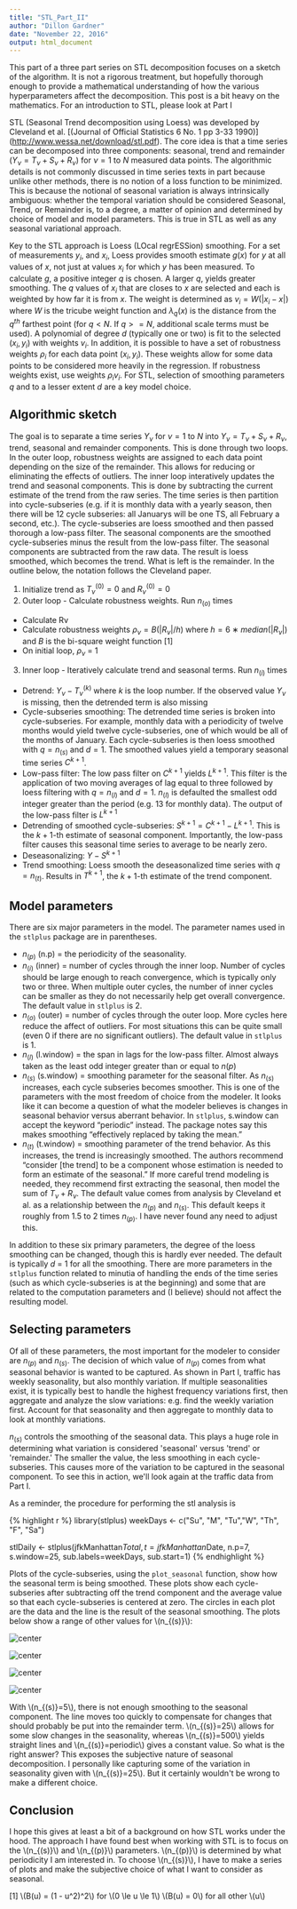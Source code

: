 ```yaml
---
title: "STL_Part_II"
author: "Dillon Gardner"
date: "November 22, 2016"
output: html_document
---
```



<!-- Loading and formatting data -->



This part of a three part series on STL decomposition focuses on a sketch of the algorithm. It is not a rigorous treatment, but hopefully thorough enough to provide a mathematical understanding of how the various hyperparameters affect the decomposition. This post is a bit heavy on the mathematics. For an introduction to STL, please look at Part I

STL (Seasonal Trend decomposition using Loess) was developed by Cleveland et al. [(Journal of Official Statistics 6 No. 1 pp 3-33 1990)] (http://www.wessa.net/download/stl.pdf). The core idea is that a time series can be decomposed into three components: seasonal, trend and remainder ($Y_\nu = T_\nu + S_\nu + R_\nu$) for $\nu = 1$ to $N$ measured data points. The algorithmic details is not commonly discussed in time series texts in part because unlike other methods, there is no notion of a loss function to be minimized. This is because the notional of seasonal variation is always intrinsically ambiguous: whether the temporal variation should be considered Seasonal, Trend, or Remainder is, to a degree, a matter of opinion and determined by choice of model and model parameters. This is true in STL as well as any seasonal variational approach.

Key to the STL approach is Loess (LOcal regrESSion) smoothing. For a set of measurements $y_i$, and $x_i$, Loess provides smooth estimate $g(x)$ for $y$ at all values of $x$, not just at values $x_i$ for which $y$ has been measured. To calculate $g$, a positive integer $q$ is chosen. A larger $q$, yields greater smoothing. The $q$ values of $x_i$ that are closes to $x$ are selected and each is weighted by how far it is from $x$. The weight is determined as $v_i = W(|x_i−x|$) where $W$ is the tricube weight function and $\lambda_q (x)$ is the distance from the $q^{th}$ farthest point (for $q < N$. If $q >= N$, additional scale terms must be used). A polynomial of degree $d$ (typically one or two) is fit to the selected $(x_i,y_i)$ with weights $v_i$. In addition, it is possible to have a set of robustness weights $\rho_i$ for each data point $(x_i, y_i)$. These weights allow for some data points to be considered more heavily in the regression. If robustness weights exist, use weights $\rho_i v_i$. For STL, selection of smoothing parameters $q$ and to a lesser extent $d$ are a key model choice.


## Algorithmic sketch

The goal is to separate a time series $Y_\nu$ for $\nu = 1$ to $N$ into $Y_\nu = T_\nu + S_\nu + R_\nu$, trend, seasonal and remainder components. This is done through two loops. In the outer loop, robustness weights are assigned to each data point depending on the size of the remainder. This allows for reducing or eliminating the effects of outliers. The inner loop interatively updates the trend and seasonal components. This is done by subtracting the current estimate of the trend from the raw series. The time series is then partition into cycle-subseries (e.g. if it is monthly data with a yearly season, then there will be 12 cycle subseries: all Januarys will be one TS, all February a second, etc.). The cycle-subseries are loess smoothed and then passed thorough a low-pass filter. The seasonal components are the smoothed cycle-subseries minus the result from the low-pass filter. The seasonal components are subtracted from the raw data. The result is loess smoothed, which becomes the trend. What is left is the remainder. In the outline below, the notation follows the Cleveland paper.

1. Initialize trend as $T_\nu^{(0)} = 0$ and $R_\nu^{(0)}=0$
2. Outer loop - Calculate robustness weights. Run $n_{(o)}$ times
  + Calculate Rν
  + Calculate robustness weights $\rho_\nu = B(|R_\nu|/h)$ where $h = 6 ∗ median(|R_\nu|)$ and $B$ is the bi-square weight function [1]
  + On initial loop, $\rho_\nu$ = 1
3. Inner loop - Iteratively calculate trend and seasonal terms. Run $n_{(i)}$ times
  + Detrend: $Y_\nu − T_\nu^{(k)}$ where $k$ is the loop number. If the observed value $Y_\nu$ is missing, then the detrended term is also missing
  + Cycle-subseries smoothing: The detrended time series is broken into cycle-subseries. For example, monthly data with a periodicity of twelve months would yield twelve cycle-subseries, one of which would be all of the months of January. Each cycle-subseries is then loess smoothed with $q = n_(s)$ and $d=1$. The smoothed values yield a temporary seasonal time series $C^{k+1}$.
  + Low-pass filter: The low pass filter on $C^{k+1}$ yields $L^{k+1}$. This filter is the application of two moving averages of lag equal to three followed by loess filtering with $q = n_{(l)}$ and $d=1$. $n_{(l)}$ is defaulted the smallest odd integer greater than the period (e.g. 13 for monthly data). The output of the low-pass filter is $L^{k+1}$
  + Detrending of smoothed cycle-subseries: $S^{k+1} = C^{k+1} − L^{k+1}$. This is the $k+1$-th estimate of seasonal component. Importantly, the low-pass filter causes this seasonal time series to average to be nearly zero.
  + Deseasonalizing: $Y − S^{k+1}$
  + Trend smoothing: Loess smooth the deseasonalized time series with $q=n_{(t)}$. Results in $T^{k+1}$, the $k+1$-th estimate of the trend component.


## Model parameters

There are six major parameters in the model. The parameter names used in the `stlplus` package are in parentheses.

* $n_{(p)}$ (n.p) = the periodicity of the seasonality.
* $n_{(i)}$ (inner) = number of cycles through the inner loop. Number of cycles should be large enough to reach convergence, which is typically only two or three. When multiple outer cycles, the number of inner cycles can be smaller as they do not necessarily help get overall convergence. The default value in `stlplus` is 2.
* $n_{(o)}$ (outer) = number of cycles through the outer loop. More cycles here reduce the affect of outliers. For most situations this can be quite small (even 0 if there are no significant outliers). The default value in `stlplus` is 1.
* $n_{(l)}$ (l.window) = the span in lags for the low-pass filter. Almost always taken as the least odd integer greater than or equal to $n(p)$
* $n_{(s)}$ (s.window) = smoothing parameter for the seasonal filter. As $n_{(s)}$ increases, each cycle subseries becomes smoother. This is one of the parameters with the most freedom of choice from the modeler. It looks like it can become a question of what the modeler believes is changes in seasonal behavior versus aberrant behavior. In `stlplus`, s.window can accept the keyword “periodic” instead. The package notes say this makes smoothing “effectively replaced by taking the mean.”
* $n_{(t)}$ (t.window) = smoothing parameter of the trend behavior. As this increases, the trend is increasingly smoothed. The authors recommend “consider [the trend] to be a component whose estimation is needed to form an estimate of the seasonal.” If more careful trend modeling is needed, they recommend first extracting the seasonal, then model the sum of $T_\nu + R_\nu$. The default value comes from analysis by Cleveland et al. as a relationship between the $n_{(p)}$ and $n_{(s)}$. This default keeps it roughly from 1.5 to 2 times $n_{(p)}$. I have never found any need to adjust this.

In addition to these six primary parameters, the degree of the loess smoothing can be changed, though this is hardly ever needed. The default is typically $d$ = 1 for all the smoothing. There are more parameters in the `stlplus` function related to minutia of handling the ends of the time series (such as which cycle-subseries is at the beginning) and some that are related to the computation parameters and (I believe) should not affect the resulting model.

## Selecting parameters

Of all of these parameters, the most important for the modeler to consider are $n_{(p)}$ and $n_{(s)}$. The decision of which value of $n_{(p)}$ comes from what seasonal behavior is wanted to be captured. As shown in Part I, traffic has weekly seasonality, but also monthly variation. If multiple seasonalities exist, it is typically best to handle the highest frequency variations first, then aggregate and analyze the slow variations: e.g. find the weekly variation first. Account for that seasonality and then aggregate to monthly data to look at monthly variations.

$n_{(s)}$ controls the smoothing of the seasonal data. This plays a huge role in determining what variation is considered 'seasonal' versus 'trend' or 'remainder.' The smaller the value, the less smoothing in each cycle-subseries. This causes more of the variation to be captured in the seasonal component. To see this in action, we'll look again at the traffic data from Part I.

As a reminder, the procedure for performing the stl analysis is

{% highlight r %}
library(stlplus)
weekDays <- c("Su", "M", "Tu","W", "Th", "F", "Sa")

stlDaily <- stlplus(jfkManhattan$Total,t=jfkManhattan$Date,
                    n.p=7, s.window=25,
                    sub.labels=weekDays, sub.start=1)
{% endhighlight %}

Plots of the cycle-subseries, using the `plot_seasonal` function, show how the seasonal term is being smoothed. These plots show each cycle-subseries after subtracting off the trend component and the average value so that each cycle-subseries is centered at zero. The circles in each plot are the data and the line is the result of the seasonal smoothing. The plots below show a range of other values for \\(n_{(s)}\\):

![center](/figures/STL_Part_II/unnamed-chunk-4-1.png)

![center](/figures/STL_Part_II/unnamed-chunk-5-1.png)

![center](/figures/STL_Part_II/unnamed-chunk-6-1.png)

![center](/figures/STL_Part_II/unnamed-chunk-7-1.png)

With \\(n_{(s)}=5\\), there is not enough smoothing to the seasonal component. The line moves too quickly to compensate for changes that should probably be put into the remainder term. \\(n_{(s)}=25\\) allows for some slow changes in the seasonality, whereas \\(n_{(s)}=500\\) yields straight lines and \\(n_{(s)}=periodic\\) gives a constant value. So what is the right answer? This exposes the subjective nature of seasonal decomposition. I personally like capturing some of the variation in seasonality given with \\(n_{(s)}=25\\). But it certainly wouldn't be wrong to make a different choice.

## Conclusion

I hope this gives at least a bit of a background on how STL works under the hood. The approach I have found best when working with STL is to focus on the \\(n_{(s)}\\) and \\(n_{(p)}\\) parameters. \\(n_{(p)}\\) is determined by what periodicity I am interested in. To choose \\(n_{(s)}\\), I have to make a series of plots and make the subjective choice of what I want to consider as seasonal.




[1] \\(B(u) = (1 - u^2)^2\\) for \\(0 \le u \le 1\\) \\(B(u) = 0\\) for all other \\(u\\)
